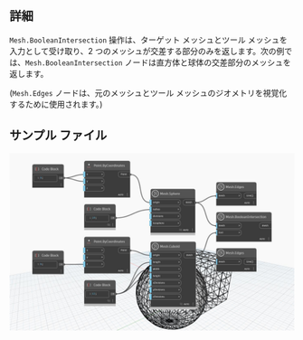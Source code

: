 ## 詳細
`Mesh.BooleanIntersection` 操作は、ターゲット メッシュとツール メッシュを入力として受け取り、2 つのメッシュが交差する部分のみを返します。次の例では、`Mesh.BooleanIntersection` ノードは直方体と球体の交差部分のメッシュを返します。

(`Mesh.Edges` ノードは、元のメッシュとツール メッシュのジオメトリを視覚化するために使用されます。)

## サンプル ファイル

![Example](./Autodesk.DesignScript.Geometry.Mesh.BooleanIntersection_img.jpg)
